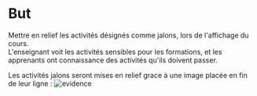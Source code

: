 # But #

Mettre en relief les activités désignés comme jalons, lors de l'affichage du cours.  
L'enseignant voit les activités sensibles pour les formations, et les apprenants ont connaissance des activités qu'ils doivent passer.  

Les activités jalons seront mises en relief grace à une image placée en fin de leur ligne :
![evidence](https://user-images.githubusercontent.com/26385729/67096214-ebddc680-f1b7-11e9-860e-ffdae9a43099.png)


